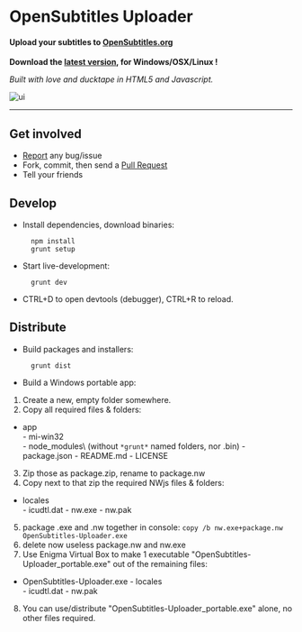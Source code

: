 # OpenSubtitles Uploader 

#### Upload your subtitles to [OpenSubtitles.org](http://www.opensubtitles.org)

**Download the [latest version](https://github.com/vankasteelj/opensubtitles-uploader/releases), for Windows/OSX/Linux !**

_Built with love and ducktape in HTML5 and Javascript._

![ui](http://i.imgur.com/Wl5XSYZ.png)

***

## Get involved
- [Report](https://github.com/vankasteelj/opensubtitles-uploader/issues/new) any bug/issue
- Fork, commit, then send a [Pull Request](https://github.com/vankasteelj/opensubtitles-uploader/pulls)
- Tell your friends

## Develop
- Install dependencies, download binaries:

        npm install
        grunt setup

- Start live-development:

        grunt dev
    
- CTRL+D to open devtools (debugger), CTRL+R to reload.

## Distribute
- Build packages and installers:

        grunt dist

- Build a Windows portable app:
 1. Create a new, empty folder somewhere.
 2. Copy all required files & folders:
   - app\
    - mi-win32\
    - node_modules\ (without `*grunt*` named folders, nor .bin\)
    - package.json
    - README.md
    - LICENSE
 3. Zip those as package.zip, rename to package.nw
 4. Copy next to that zip the required NWjs files & folders: 
   - locales\
    - icudtl.dat
    - nw.exe
    - nw.pak
 5. package .exe and .nw together in console: `copy /b nw.exe+package.nw OpenSubtitles-Uploader.exe`
 6. delete now useless package.nw and nw.exe
 7. Use Enigma Virtual Box to make 1 executable "OpenSubtitles-Uploader_portable.exe" out of the remaining files:
   - OpenSubtitles-Uploader.exe
    - locales\
    - icudtl.dat
    - nw.pak
 8. You can use/distribute "OpenSubtitles-Uploader_portable.exe" alone, no other files required.
